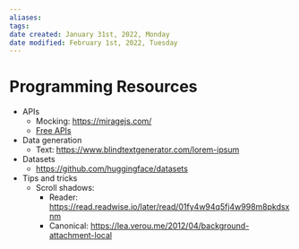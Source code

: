 ```yaml
---
aliases: 
tags: 
date created: January 31st, 2022, Monday
date modified: February 1st, 2022, Tuesday
---
```


# Programming Resources

- APIs
	- Mocking: https://miragejs.com/
	- [Free APIs](https://github.com/public-apis/public-apis)
- Data generation
	- Text: https://www.blindtextgenerator.com/lorem-ipsum
- Datasets
    - https://github.com/huggingface/datasets
- Tips and tricks
    - Scroll shadows: 
        - Reader: https://read.readwise.io/later/read/01fy4w94q5fj4w998m8pkdsxnm
        - Canonical: https://lea.verou.me/2012/04/background-attachment-local
